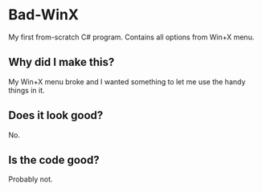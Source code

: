 # Bad-WinX
My first from-scratch C# program. Contains all options from Win+X menu.

## Why did I make this?
My Win+X menu broke and I wanted something to let me use the handy things in it.

## Does it look good?
No.

## Is the code good?
Probably not.
